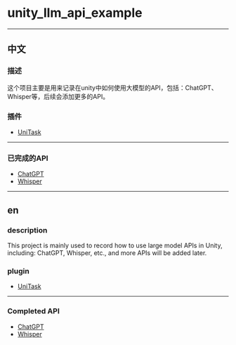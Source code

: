 # unity_llm_api_example

---   
## 中文
### 描述
这个项目主要是用来记录在unity中如何使用大模型的API，包括：ChatGPT、Whisper等，后续会添加更多的API。

### 插件
- [UniTask](https://github.com/Cysharp/UniTask.git)

--- 

### 已完成的API
- [ChatGPT](./Examples/ChatGPT/README.md)   
- [Whisper](.Examples/Whisper/README.md)   

---

## en
### description
This project is mainly used to record how to use large model APIs in Unity, including: ChatGPT, Whisper, etc., and more APIs will be added later.

### plugin
- [UniTask](https://github.com/Cysharp/UniTask.git)

--- 

### Completed API
- [ChatGPT](./Examples/ChatGPT/README.md)   
- [Whisper](./Examples/Whisper/README.md)    

